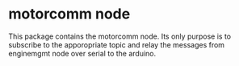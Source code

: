 # motorcomm node

This package contains the motorcomm node.
Its only purpose is to subscribe to the apporopriate topic and relay the messages from enginemgmt node over serial to the arduino.
